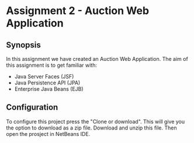 # Assignment 2 - Auction Web Application

## Synopsis
In this assignment we have created an Auction Web Application.
The aim of this assignment is to get familiar with:
 - Java Server Faces (JSF)
 - Java Persistence API (JPA)
 - Enterprise Java Beans (EJB)

## Configuration
To configure this project press the "Clone or download". This will give you the option to download as a zip file. Download and unzip this file. Then open the prosject in NetBeans IDE.

